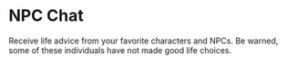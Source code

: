 # NPC Chat
Receive life advice from your favorite characters and NPCs. Be warned, some of these individuals have not made good life choices.
